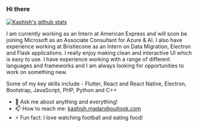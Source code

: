 ### Hi there
[![Kashish's github stats](https://github-readme-stats.vercel.app/api?username=kashishmadan&show_icons=true&theme=radical)]()

I am currently working as an Intern at American Express and will soon be joining Microsoft as an Associate Consultant for Azure & AI. I also have experience working at Bristlecone as an Intern on Data Migration, Electron and Flask applications. I really enjoy making clean and interactive UI which is easy to use. I have experience working with a range of different languages and frameworks and I am always looking for opportunities to work on something new.

Some of my key skills include - Flutter, React and React Native, Electron, Bootstrap, JavaScript, PHP, Python and C++

- 💬 Ask me about anything and everything! 
- 📫 How to reach me: kashish.madan@outlook.com
- ⚡ Fun fact: I love watching football and eating food! 
